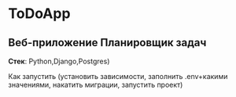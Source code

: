 # ToDoApp

## Веб-приложение Планировщик задач

__Стек__: Python,Django,Postgres)

Как запустить (установить зависимости, заполнить .env+какими значениями,
накатить миграции, запустить проект)
